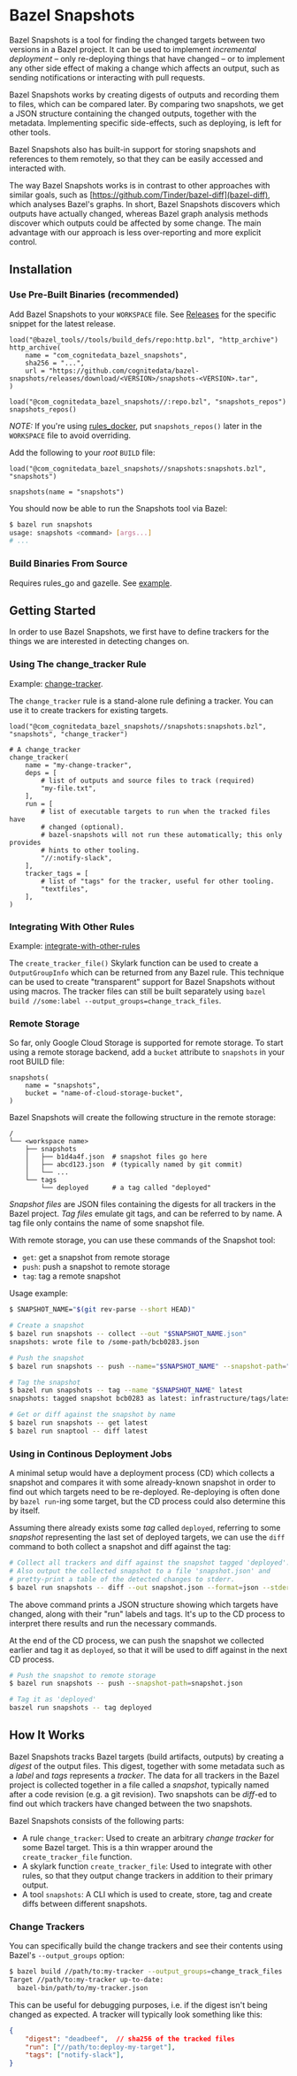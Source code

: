 # Bazel Snapshots

Bazel Snapshots is a tool for finding the changed targets between two versions in a Bazel project.
It can be used to implement _incremental deployment_ – only re-deploying things that have changed – or to implement any other side effect of making a change which affects an output, such as sending notifications or interacting with pull requests.

Bazel Snapshots works by creating digests of outputs and recording them to files, which can be compared later.
By comparing two snapshots, we get a JSON structure containing the changed outputs, together with the metadata.
Implementing specific side-effects, such as deploying, is left for other tools.

Bazel Snapshots also has built-in support for storing snapshots and references to them remotely, so that they can be easily accessed and interacted with.

The way Bazel Snapshots works is in contrast to other approaches with similar goals, such as [https://github.com/Tinder/bazel-diff](bazel-diff), which analyses Bazel's graphs.
In short, Bazel Snapshots discovers which outputs have actually changed, whereas Bazel graph analysis methods discover which outputs could be affected by some change.
The main advantage with our approach is less over-reporting and more explicit control.

## Installation

### Use Pre-Built Binaries (recommended)

Add Bazel Snapshots to your `WORKSPACE` file.
See [Releases](https://github.com/cognitedata/bazel-snapshots/releases) for the specific snippet for the latest release.

```skylark
load("@bazel_tools//tools/build_defs/repo:http.bzl", "http_archive")
http_archive(
    name = "com_cognitedata_bazel_snapshots",
    sha256 = "...",
    url = "https://github.com/cognitedata/bazel-snapshots/releases/download/<VERSION>/snapshots-<VERSION>.tar",
)

load("@com_cognitedata_bazel_snapshots//:repo.bzl", "snapshots_repos")
snapshots_repos()
```

_NOTE:_ If you're using [rules_docker](https://github.com/bazelbuild/rules_docker), put `snapshots_repos()` later in the `WORKSPACE` file to avoid overriding.

Add the following to your _root_ `BUILD` file:

```
load("@com_cognitedata_bazel_snapshots//snapshots:snapshots.bzl", "snapshots")

snapshots(name = "snapshots")
```

You should now be able to run the Snapshots tool via Bazel:

```sh
$ bazel run snapshots
usage: snapshots <command> [args...]
# ...
```

### Build Binaries From Source

Requires rules_go and gazelle.
See [example](/examples/build-from-source).

## Getting Started

In order to use Bazel Snapshots, we first have to define trackers for the things we are interested in detecting changes on.

### Using The change_tracker Rule

Example: [change-tracker](/examples/change-tracker).

The `change_tracker` rule is a stand-alone rule defining a tracker.
You can use it to create trackers for existing targets.

```skylark
load("@com_cognitedata_bazel_snapshots//snapshots:snapshots.bzl", "snapshots", "change_tracker")

# A change_tracker
change_tracker(
    name = "my-change-tracker",
    deps = [
        # list of outputs and source files to track (required)
        "my-file.txt",
    ],
    run = [
        # list of executable targets to run when the tracked files have
        # changed (optional).
        # bazel-snapshots will not run these automatically; this only provides
        # hints to other tooling.
        "//:notify-slack",
    ],
    tracker_tags = [
        # list of "tags" for the tracker, useful for other tooling.
        "textfiles",
    ],
)

```

### Integrating With Other Rules

Example: [integrate-with-other-rules](/examples/integrate-with-other-rules/)

The `create_tracker_file()` Skylark function can be used to create a `OutputGroupInfo` which can be returned from any Bazel rule.
This technique can be used to create "transparent" support for Bazel Snapshots without using macros.
The tracker files can still be built separately using `bazel build //some:label --output_groups=change_track_files`.


### Remote Storage

So far, only Google Cloud Storage is supported for remote storage.
To start using a remote storage backend, add a `bucket` attribute to `snapshots` in your root BUILD file:

```skylark
snapshots(
    name = "snapshots",
    bucket = "name-of-cloud-storage-bucket",
)
```

Bazel Snapshots will create the following structure in the remote storage:

```
/
└── <workspace name>
    ├── snapshots
    │   ├── b1d4a4f.json  # snapshot files go here
    │   ├── abcd123.json  # (typically named by git commit)
    │   └── ...
    └── tags
        └── deployed      # a tag called "deployed"
```

_Snapshot files_ are JSON files containing the digests for all trackers in the Bazel project.
_Tag files_ emulate git tags, and can be referred to by name.
A tag file only contains the name of some snapshot file.

With remote storage, you can use these commands of the Snapshot tool:

 * `get`: get a snapshot from remote storage
 * `push`: push a snapshot to remote storage
 * `tag`: tag a remote snapshot

Usage example:

```sh
$ SNAPSHOT_NAME="$(git rev-parse --short HEAD)"

# Create a snapshot
$ bazel run snapshots -- collect --out "$SNAPSHOT_NAME.json"
snapshots: wrote file to /some-path/bcb0283.json

# Push the snapshot
$ bazel run snapshots -- push --name="$SNAPSHOT_NAME" --snapshot-path="$SNAPSHOT_NAME.json"

# Tag the snapshot
$ bazel run snapshots -- tag --name "$SNAPSHOT_NAME" latest
snapshots: tagged snapshot bcb0283 as latest: infrastructure/tags/latest

# Get or diff against the snapshot by name
$ bazel run snapshots -- get latest
$ bazel run snaptool -- diff latest
```

### Using in Continous Deployment Jobs

A minimal setup would have a deployment process (CD) which collects a snapshot and compares it with some already-known snapshot in order to find out which targets need to be re-deployed.
Re-deploying is often done by `bazel run`-ing some target, but the CD process could also determine this by itself.

Assuming there already exists some _tag_ called `deployed`, referring to some _snapshot_ representing the last set of deployed targets, we can use the `diff` command to both collect a snapshot and diff against the tag:

```sh
# Collect all trackers and diff against the snapshot tagged 'deployed'.
# Also output the collected snapshot to a file 'snapshot.json' and
# pretty-print a table of the detected changes to stderr.
$ bazel run snapshots -- diff --out snapshot.json --format=json --stderr-pretty deployed
```

The above command prints a JSON structure showing which targets have changed, along with their "run" labels and tags.
It's up to the CD process to interpret there results and run the necessary commands.

At the end of the CD process, we can push the snapshot we collected earlier and tag it as `deployed`, so that it will be used to diff against in the next CD process.

```sh
# Push the snapshot to remote storage
$ bazel run snapshots -- push --snapshot-path=snapshot.json

# Tag it as 'deployed'
baszel run snapshots -- tag deployed
```

## How It Works

Bazel Snapshots tracks Bazel targets (build artifacts, outputs) by creating a _digest_ of the output files.
This digest, together with some metadata such as a _label_ and _tags_ represents a _tracker_.
The data for all trackers in the Bazel project is collected together in a file called a _snapshot_, typically named after a code revision (e.g. a git revision).
Two snapshots can be _diff_-ed to find out which trackers have changed between the two snapshots.

Bazel Snapshots consists of the following parts:

 * A rule `change_tracker`: Used to create an arbitrary _change tracker_ for some Bazel target. This is a thin wrapper around the `create_tracker_file` function.
 * A skylark function `create_tracker_file`: Used to integrate with other rules, so that they output change trackers in addition to their primary output.
 * A tool `snapshots`: A CLI which is used to create, store, tag and create diffs between different snapshots.

### Change Trackers

You can specifically build the change trackers and see their contents using Bazel's `--output_groups` option:

```sh
$ bazel build //path/to:my-tracker --output_groups=change_track_files
Target //path/to:my-tracker up-to-date:
  bazel-bin/path/to/my-tracker.json
```

This can be useful for debugging purposes, i.e. if the digest isn't being changed as expected.
A tracker will typically look something like this:

```json
{
    "digest": "deadbeef",  // sha256 of the tracked files
    "run": ["//path/to:deploy-my-target"],
    "tags": ["notify-slack"],
}
```


